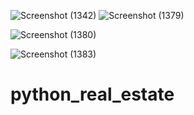 ![Screenshot (1342)](https://user-images.githubusercontent.com/63465793/116793697-ddc77080-aae5-11eb-9877-000214a5326a.png)
![Screenshot (1379)](https://user-images.githubusercontent.com/63465793/117002630-6cfca000-ad01-11eb-8f2f-eacf7b761241.png)


![Screenshot (1380)](https://user-images.githubusercontent.com/63465793/117002743-91f11300-ad01-11eb-97e3-3ec1a8a190a0.png)


![Screenshot (1383)](https://user-images.githubusercontent.com/63465793/117002799-a503e300-ad01-11eb-9e8c-734a62aca6ab.png)


# python_real_estate
